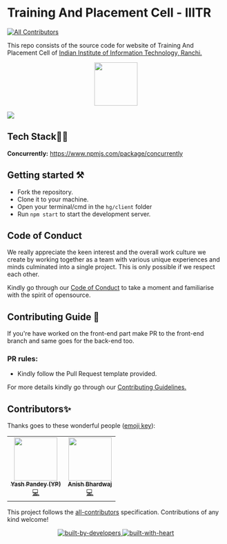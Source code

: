 # Training And Placement Cell - IIITR
<!-- ALL-CONTRIBUTORS-BADGE:START - Do not remove or modify this section -->
[![All Contributors](https://img.shields.io/badge/all_contributors-2-orange.svg?style=flat-square)](#contributors-)
<!-- ALL-CONTRIBUTORS-BADGE:END -->

This repo consists of the source code for website of Training And Placement Cell of [Indian Institute of Information Technology, Ranchi.](https://iiitranchi.ac.in/)

<p align="center">
  <img src="https://media.giphy.com/media/dxn6fRlTIShoeBr69N/giphy.gif" width="100px">
</p>

  ![](https://still-brushlands-82734.herokuapp.com/countercheck)


## Tech Stack🧑‍💻

**Concurrently:** https://www.npmjs.com/package/concurrently

## Getting started ⚒️
- Fork the repository.
- Clone it to your machine.
- Open your terminal/cmd in the `hg/client` folder
- Run `npm start` to start the development server.

## Code of Conduct

We really appreciate the keen interest and the overall work culture we create by
working together as a team with various unique experiences and minds culminated
into a single project. This is only possible if we respect each other.

Kindly go through our
[Code of Conduct](CODE_OF_CONDUCT.md)
to take a moment and familiarise with the spirit of opensource.

## Contributing Guide 🤖
If you're have worked on the front-end part make PR to the front-end branch and same goes for the back-end too.

### PR rules:
- Kindly follow the Pull Request template provided.

For more details kindly go through our
[Contributing Guidelines.](CONTRIBUTING.md)

## Contributors✨

Thanks goes to these wonderful people ([emoji key](https://allcontributors.org/docs/en/emoji-key)):
<table>
  <tr>
    <td align="center"><a href="https://github.com/EmperorYP7"><img src="https://avatars3.githubusercontent.com/u/62606998?v=4?s=100" width="100px;" alt=""/><br /><sub><b>Yash Pandey (YP)</b></sub></a><br /><a href="" title="Code">💻</a></td>
   <td align="center"><a href="https://github.com/anish853"><img src="https://avatars.githubusercontent.com/u/82315789?s=96&v=4" width="100px;" alt=""/><br /><sub><b>Anish Bhardwaj</b></sub></a><br /><a href="" title="Code">💻</a></td>
  </tr>
</table>


This project follows the [all-contributors](https://github.com/all-contributors/all-contributors) specification. Contributions of any kind welcome!


<p align="center">
    <!-- built-by-dev -->
    <a href="https://github.com/houseofgeeks">
    <img src="https://github.com/edoardottt/READMENATOR/blob/master/images/built-by-developers.svg" alt="built-by-developers" />
    </a>
    <!-- built-with-heart -->
    <a href="https://github.com/houseofgeeks">
    <img src="https://github.com/edoardottt/READMENATOR/blob/master/images/built-with-heart.svg" alt="built-with-heart" />
    </a>
 </p>
